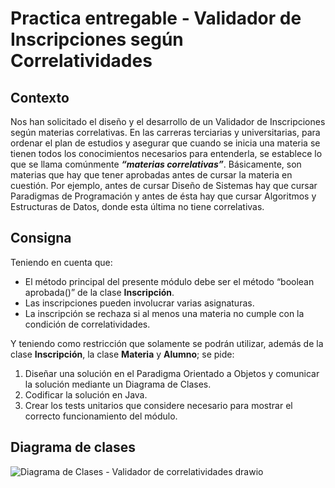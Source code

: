 # Practica entregable - Validador de Inscripciones según Correlatividades

## Contexto
Nos han solicitado el diseño y el desarrollo de un Validador de Inscripciones según materias correlativas.
En las carreras terciarias y universitarias, para ordenar el plan de estudios y asegurar que cuando se inicia
una materia se tienen todos los conocimientos necesarios para entenderla, se establece lo que se llama
comúnmente ***“materias correlativas”***. Básicamente, son materias que hay que tener aprobadas antes de
cursar la materia en cuestión. Por ejemplo, antes de cursar Diseño de Sistemas hay que cursar Paradigmas
de Programación y antes de ésta hay que cursar Algoritmos y Estructuras de Datos, donde esta última no
tiene correlativas.

## Consigna
Teniendo en cuenta que:
- El método principal del presente módulo debe ser el método “boolean aprobada()” de la clase
**Inscripción**.
- Las inscripciones pueden involucrar varias asignaturas.
- La inscripción se rechaza si al menos una materia no cumple con la condición de correlatividades.

Y teniendo como restricción que solamente se podrán utilizar, además de la clase **Inscripción**, la clase
**Materia** y **Alumno**; se pide:
1. Diseñar una solución en el Paradigma Orientado a Objetos y comunicar la solución mediante un
Diagrama de Clases.
2. Codificar la solución en Java.
3. Crear los tests unitarios que considere necesario para mostrar el correcto funcionamiento del
módulo.

## Diagrama de clases
![Diagrama de Clases - Validador de correlatividades drawio](https://github.com/eitan-wajsberg/validador-correlatividades/assets/129431498/6598aeb0-2f50-4c49-aa32-0f93b3aa6461)

